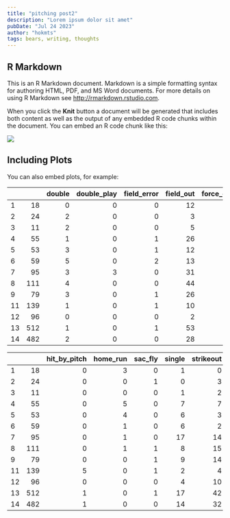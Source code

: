 ```yaml
---
title: "pitching post2"
description: "Lorem ipsum dolor sit amet"
pubDate: "Jul 24 2023"
author: "hokmts"
tags: bears, writing, thoughts
---
```



## R Markdown

This is an R Markdown document. Markdown is a simple formatting syntax
for authoring HTML, PDF, and MS Word documents. For more details on
using R Markdown see <http://rmarkdown.rstudio.com>.

When you click the **Knit** button a document will be generated that
includes both content as well as the output of any embedded R code
chunks within the document. You can embed an R code chunk like this:

![](/mdtest2_files/figure-markdown_strict/cars-1.gif)

## Including Plots

You can also embed plots, for example:

<table>
<colgroup>
<col style="width: 3%" />
<col style="width: 4%" />
<col style="width: 8%" />
<col style="width: 14%" />
<col style="width: 14%" />
<col style="width: 11%" />
<col style="width: 11%" />
<col style="width: 30%" />
</colgroup>
<thead>
<tr class="header">
<th style="text-align: left;"></th>
<th style="text-align: right;"></th>
<th style="text-align: right;">double</th>
<th style="text-align: right;">double_play</th>
<th style="text-align: right;">field_error</th>
<th style="text-align: right;">field_out</th>
<th style="text-align: right;">force_out</th>
<th style="text-align: right;">grounded_into_double_play</th>
</tr>
</thead>
<tbody>
<tr class="odd">
<td style="text-align: left;">1</td>
<td style="text-align: right;">18</td>
<td style="text-align: right;">0</td>
<td style="text-align: right;">0</td>
<td style="text-align: right;">0</td>
<td style="text-align: right;">12</td>
<td style="text-align: right;">0</td>
<td style="text-align: right;">0</td>
</tr>
<tr class="even">
<td style="text-align: left;">2</td>
<td style="text-align: right;">24</td>
<td style="text-align: right;">2</td>
<td style="text-align: right;">0</td>
<td style="text-align: right;">0</td>
<td style="text-align: right;">3</td>
<td style="text-align: right;">0</td>
<td style="text-align: right;">0</td>
</tr>
<tr class="odd">
<td style="text-align: left;">3</td>
<td style="text-align: right;">11</td>
<td style="text-align: right;">2</td>
<td style="text-align: right;">0</td>
<td style="text-align: right;">0</td>
<td style="text-align: right;">5</td>
<td style="text-align: right;">0</td>
<td style="text-align: right;">0</td>
</tr>
<tr class="even">
<td style="text-align: left;">4</td>
<td style="text-align: right;">55</td>
<td style="text-align: right;">1</td>
<td style="text-align: right;">0</td>
<td style="text-align: right;">1</td>
<td style="text-align: right;">26</td>
<td style="text-align: right;">3</td>
<td style="text-align: right;">0</td>
</tr>
<tr class="odd">
<td style="text-align: left;">5</td>
<td style="text-align: right;">53</td>
<td style="text-align: right;">3</td>
<td style="text-align: right;">0</td>
<td style="text-align: right;">1</td>
<td style="text-align: right;">12</td>
<td style="text-align: right;">0</td>
<td style="text-align: right;">0</td>
</tr>
<tr class="even">
<td style="text-align: left;">6</td>
<td style="text-align: right;">59</td>
<td style="text-align: right;">5</td>
<td style="text-align: right;">0</td>
<td style="text-align: right;">2</td>
<td style="text-align: right;">13</td>
<td style="text-align: right;">0</td>
<td style="text-align: right;">1</td>
</tr>
<tr class="odd">
<td style="text-align: left;">7</td>
<td style="text-align: right;">95</td>
<td style="text-align: right;">3</td>
<td style="text-align: right;">3</td>
<td style="text-align: right;">0</td>
<td style="text-align: right;">31</td>
<td style="text-align: right;">0</td>
<td style="text-align: right;">1</td>
</tr>
<tr class="even">
<td style="text-align: left;">8</td>
<td style="text-align: right;">111</td>
<td style="text-align: right;">4</td>
<td style="text-align: right;">0</td>
<td style="text-align: right;">0</td>
<td style="text-align: right;">44</td>
<td style="text-align: right;">2</td>
<td style="text-align: right;">2</td>
</tr>
<tr class="odd">
<td style="text-align: left;">9</td>
<td style="text-align: right;">79</td>
<td style="text-align: right;">3</td>
<td style="text-align: right;">0</td>
<td style="text-align: right;">1</td>
<td style="text-align: right;">26</td>
<td style="text-align: right;">5</td>
<td style="text-align: right;">1</td>
</tr>
<tr class="even">
<td style="text-align: left;">11</td>
<td style="text-align: right;">139</td>
<td style="text-align: right;">1</td>
<td style="text-align: right;">0</td>
<td style="text-align: right;">1</td>
<td style="text-align: right;">10</td>
<td style="text-align: right;">0</td>
<td style="text-align: right;">1</td>
</tr>
<tr class="odd">
<td style="text-align: left;">12</td>
<td style="text-align: right;">96</td>
<td style="text-align: right;">0</td>
<td style="text-align: right;">0</td>
<td style="text-align: right;">0</td>
<td style="text-align: right;">2</td>
<td style="text-align: right;">0</td>
<td style="text-align: right;">0</td>
</tr>
<tr class="even">
<td style="text-align: left;">13</td>
<td style="text-align: right;">512</td>
<td style="text-align: right;">1</td>
<td style="text-align: right;">0</td>
<td style="text-align: right;">1</td>
<td style="text-align: right;">53</td>
<td style="text-align: right;">2</td>
<td style="text-align: right;">2</td>
</tr>
<tr class="odd">
<td style="text-align: left;">14</td>
<td style="text-align: right;">482</td>
<td style="text-align: right;">2</td>
<td style="text-align: right;">0</td>
<td style="text-align: right;">0</td>
<td style="text-align: right;">28</td>
<td style="text-align: right;">0</td>
<td style="text-align: right;">2</td>
</tr>
</tbody>
</table>

<table>
<colgroup>
<col style="width: 4%" />
<col style="width: 6%" />
<col style="width: 19%" />
<col style="width: 13%" />
<col style="width: 12%" />
<col style="width: 10%" />
<col style="width: 15%" />
<col style="width: 10%" />
<col style="width: 7%" />
</colgroup>
<thead>
<tr class="header">
<th style="text-align: left;"></th>
<th style="text-align: right;"></th>
<th style="text-align: right;">hit_by_pitch</th>
<th style="text-align: right;">home_run</th>
<th style="text-align: right;">sac_fly</th>
<th style="text-align: right;">single</th>
<th style="text-align: right;">strikeout</th>
<th style="text-align: right;">triple</th>
<th style="text-align: right;">walk</th>
</tr>
</thead>
<tbody>
<tr class="odd">
<td style="text-align: left;">1</td>
<td style="text-align: right;">18</td>
<td style="text-align: right;">0</td>
<td style="text-align: right;">3</td>
<td style="text-align: right;">0</td>
<td style="text-align: right;">1</td>
<td style="text-align: right;">0</td>
<td style="text-align: right;">0</td>
<td style="text-align: right;">0</td>
</tr>
<tr class="even">
<td style="text-align: left;">2</td>
<td style="text-align: right;">24</td>
<td style="text-align: right;">0</td>
<td style="text-align: right;">0</td>
<td style="text-align: right;">1</td>
<td style="text-align: right;">0</td>
<td style="text-align: right;">3</td>
<td style="text-align: right;">0</td>
<td style="text-align: right;">0</td>
</tr>
<tr class="odd">
<td style="text-align: left;">3</td>
<td style="text-align: right;">11</td>
<td style="text-align: right;">0</td>
<td style="text-align: right;">0</td>
<td style="text-align: right;">0</td>
<td style="text-align: right;">1</td>
<td style="text-align: right;">2</td>
<td style="text-align: right;">0</td>
<td style="text-align: right;">0</td>
</tr>
<tr class="even">
<td style="text-align: left;">4</td>
<td style="text-align: right;">55</td>
<td style="text-align: right;">0</td>
<td style="text-align: right;">5</td>
<td style="text-align: right;">0</td>
<td style="text-align: right;">7</td>
<td style="text-align: right;">7</td>
<td style="text-align: right;">0</td>
<td style="text-align: right;">0</td>
</tr>
<tr class="odd">
<td style="text-align: left;">5</td>
<td style="text-align: right;">53</td>
<td style="text-align: right;">0</td>
<td style="text-align: right;">4</td>
<td style="text-align: right;">0</td>
<td style="text-align: right;">6</td>
<td style="text-align: right;">3</td>
<td style="text-align: right;">0</td>
<td style="text-align: right;">0</td>
</tr>
<tr class="even">
<td style="text-align: left;">6</td>
<td style="text-align: right;">59</td>
<td style="text-align: right;">0</td>
<td style="text-align: right;">1</td>
<td style="text-align: right;">0</td>
<td style="text-align: right;">6</td>
<td style="text-align: right;">2</td>
<td style="text-align: right;">0</td>
<td style="text-align: right;">0</td>
</tr>
<tr class="odd">
<td style="text-align: left;">7</td>
<td style="text-align: right;">95</td>
<td style="text-align: right;">0</td>
<td style="text-align: right;">1</td>
<td style="text-align: right;">0</td>
<td style="text-align: right;">17</td>
<td style="text-align: right;">14</td>
<td style="text-align: right;">0</td>
<td style="text-align: right;">0</td>
</tr>
<tr class="even">
<td style="text-align: left;">8</td>
<td style="text-align: right;">111</td>
<td style="text-align: right;">0</td>
<td style="text-align: right;">1</td>
<td style="text-align: right;">1</td>
<td style="text-align: right;">8</td>
<td style="text-align: right;">15</td>
<td style="text-align: right;">0</td>
<td style="text-align: right;">0</td>
</tr>
<tr class="odd">
<td style="text-align: left;">9</td>
<td style="text-align: right;">79</td>
<td style="text-align: right;">0</td>
<td style="text-align: right;">0</td>
<td style="text-align: right;">1</td>
<td style="text-align: right;">9</td>
<td style="text-align: right;">14</td>
<td style="text-align: right;">1</td>
<td style="text-align: right;">0</td>
</tr>
<tr class="even">
<td style="text-align: left;">11</td>
<td style="text-align: right;">139</td>
<td style="text-align: right;">5</td>
<td style="text-align: right;">0</td>
<td style="text-align: right;">1</td>
<td style="text-align: right;">2</td>
<td style="text-align: right;">4</td>
<td style="text-align: right;">0</td>
<td style="text-align: right;">7</td>
</tr>
<tr class="odd">
<td style="text-align: left;">12</td>
<td style="text-align: right;">96</td>
<td style="text-align: right;">0</td>
<td style="text-align: right;">0</td>
<td style="text-align: right;">0</td>
<td style="text-align: right;">4</td>
<td style="text-align: right;">10</td>
<td style="text-align: right;">0</td>
<td style="text-align: right;">3</td>
</tr>
<tr class="even">
<td style="text-align: left;">13</td>
<td style="text-align: right;">512</td>
<td style="text-align: right;">1</td>
<td style="text-align: right;">0</td>
<td style="text-align: right;">1</td>
<td style="text-align: right;">17</td>
<td style="text-align: right;">42</td>
<td style="text-align: right;">1</td>
<td style="text-align: right;">15</td>
</tr>
<tr class="odd">
<td style="text-align: left;">14</td>
<td style="text-align: right;">482</td>
<td style="text-align: right;">1</td>
<td style="text-align: right;">0</td>
<td style="text-align: right;">0</td>
<td style="text-align: right;">14</td>
<td style="text-align: right;">32</td>
<td style="text-align: right;">0</td>
<td style="text-align: right;">17</td>
</tr>
</tbody>
</table>
